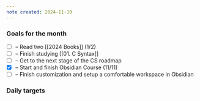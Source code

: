 ```yaml
---
note created: 2024-11-10
---
```

### Goals for the month

- [ ] – Read two [[2024 Books]] (1/2)
- [ ] – Finish studying [[01. C Syntax]]
- [ ] – Get to the next stage of the CS roadmap
- [x] – Start and finish Obsidian Course (11/11)
- [ ] – Finish customization and setup a comfortable workspace in Obsidian

### Daily targets
